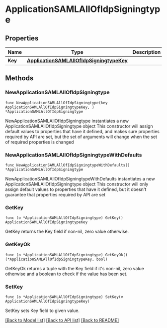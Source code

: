 # ApplicationSAMLAllOfIdpSigningtype

## Properties

Name | Type | Description | Notes
------------ | ------------- | ------------- | -------------
**Key** | [**ApplicationSAMLAllOfIdpSigningtypeKey**](ApplicationSAMLAllOfIdpSigningtypeKey.md) |  | 

## Methods

### NewApplicationSAMLAllOfIdpSigningtype

`func NewApplicationSAMLAllOfIdpSigningtype(key ApplicationSAMLAllOfIdpSigningtypeKey, ) *ApplicationSAMLAllOfIdpSigningtype`

NewApplicationSAMLAllOfIdpSigningtype instantiates a new ApplicationSAMLAllOfIdpSigningtype object
This constructor will assign default values to properties that have it defined,
and makes sure properties required by API are set, but the set of arguments
will change when the set of required properties is changed

### NewApplicationSAMLAllOfIdpSigningtypeWithDefaults

`func NewApplicationSAMLAllOfIdpSigningtypeWithDefaults() *ApplicationSAMLAllOfIdpSigningtype`

NewApplicationSAMLAllOfIdpSigningtypeWithDefaults instantiates a new ApplicationSAMLAllOfIdpSigningtype object
This constructor will only assign default values to properties that have it defined,
but it doesn't guarantee that properties required by API are set

### GetKey

`func (o *ApplicationSAMLAllOfIdpSigningtype) GetKey() ApplicationSAMLAllOfIdpSigningtypeKey`

GetKey returns the Key field if non-nil, zero value otherwise.

### GetKeyOk

`func (o *ApplicationSAMLAllOfIdpSigningtype) GetKeyOk() (*ApplicationSAMLAllOfIdpSigningtypeKey, bool)`

GetKeyOk returns a tuple with the Key field if it's non-nil, zero value otherwise
and a boolean to check if the value has been set.

### SetKey

`func (o *ApplicationSAMLAllOfIdpSigningtype) SetKey(v ApplicationSAMLAllOfIdpSigningtypeKey)`

SetKey sets Key field to given value.



[[Back to Model list]](../README.md#documentation-for-models) [[Back to API list]](../README.md#documentation-for-api-endpoints) [[Back to README]](../README.md)


